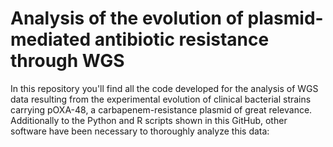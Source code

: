 # Analysis of the evolution of plasmid-mediated antibiotic resistance through WGS

In this repository you'll find all the code developed for the analysis of WGS data resulting from the experimental evolution of clinical bacterial strains carrying pOXA-48, a carbapenem-resistance plasmid of great relevance. Additionally to the Python and R scripts shown in this GitHub, other software have been necessary to thoroughly analyze this data:



